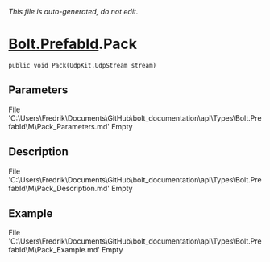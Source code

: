 *This file is auto-generated, do not edit.*

# [Bolt.PrefabId](Types/Bolt.PrefabId.md).Pack
`public void Pack(UdpKit.UdpStream stream)`
## Parameters
File 'C:\Users\Fredrik\Documents\GitHub\bolt_documentation\api\Types\Bolt.PrefabId\M\Pack_Parameters.md' Empty
## Description
File 'C:\Users\Fredrik\Documents\GitHub\bolt_documentation\api\Types\Bolt.PrefabId\M\Pack_Description.md' Empty
## Example
File 'C:\Users\Fredrik\Documents\GitHub\bolt_documentation\api\Types\Bolt.PrefabId\M\Pack_Example.md' Empty
